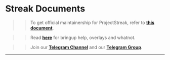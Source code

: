 # Streak Documents

>> To get official maintainership for ProjectStreak, refer to [**this document**](https://github.com/ProjectStreak/Streak_Documents/blob/eleven/Official.mkdn).

>> Read [**here**](https://github.com/ProjectStreak/Streak_Documents/blob/eleven/Bringup.mkdn) for bringup help, overlays and whatnot.

>> Join our [**Telegram Channel**](https://t.me/ProjectStreakOfficial) and our [**Telegram Group**](https://t.me/ProjectStreak).

----------------------------
